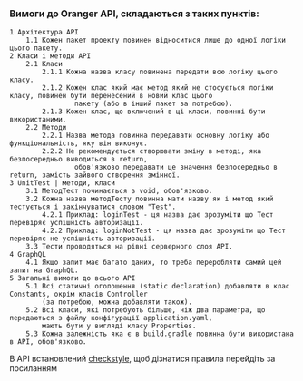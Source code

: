 ### Вимоги до Oranger API, cкладаються з таких пунктів:

    1 Архітектура API
        1.1 Кожен пакет проекту повинен відноситися лише до одної логіки цього пакету.
    2 Класи і методи API
        2.1 Класи
            2.1.1 Кожна назва класу повинена передати всю логіку цього класу.
            2.1.2 Кожен клас який має метод який не стосується логіки класу, повинен бути перенесений в новий клас цього 
                    пакету (або в інший пакет за потребою).
            2.1.3 Кожен клас, що включений в ці класи, повинні бути використаними.
        2.2 Методи
            2.2.1 Назва метода повинна передавати основну логіку або функціональність, яку він виконує.
            2.2.2 Не рекомендується створювати зміну в методі, яка безпосередньо виводиться в return, 
                    обов'язково передавати це значення безпосередньо в return, замість зайвого створення змінної.
    3 UnitTest | методи, класи
        3.1 МетодТест починається з void, обов'язково.
        3.2 Кожна назва методТесту повинна мати назву як і метод який тестується і закінчуватися словом "Test".
            4.2.1 Приклад: loginTest - ця назва дає зрозуміти що Тест перевіряє успішність авторизації.
            4.2.2 Приклад: loginNotTest - ця назва дає зрозуміти що Тест перевіряє не успішність авторизації. 
        3.3 Тести проводяться на рівні серверного слоя API.
    4 GraphQL
        4.1 Якщо запит має багато даних, то треба переробляти самий цей запит на GraphQL.
    5 Загальні вимоги до всього API
        5.1 Всі статичні оголошення (static declaration) добавляти в клас Constants, окрім класів Controller 
            (за потребою, можна добавляти також).
        5.2 Всі класи, які потребують більше, ніж два параметра, що передаються з файлу конфігурації application.yaml, 
            мають бути у вигляді класу Properties.
        5.3 Кожна залежність яка є в build.gradle повинна бути використана в API, обов'язково.

В API встановлений [checkstyle](https://github.com/Tech-Harbor/oranger_backend/blob/dev/src/main/resources/checkstyle/checkstyle.xml), щоб дізнатися правила перейдіть за посиланням